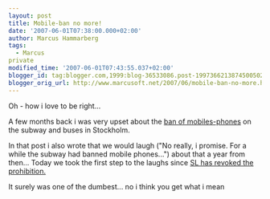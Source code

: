 ```yaml
---
layout: post
title: Mobile-ban no more!
date: '2007-06-01T07:38:00.000+02:00'
author: Marcus Hammarberg
tags:
  - Marcus
private
modified_time: '2007-06-01T07:43:55.037+02:00'
blogger_id: tag:blogger.com,1999:blog-36533086.post-1997366213874500502
blogger_orig_url: http://www.marcusoft.net/2007/06/mobile-ban-no-more.html
---
```


Oh - how i
love to be right...

A few months back i was very upset about the [ban of
mobiles-phones](http://marcushammarberg.blogspot.com/2007/01/mobilephones-forbidden-on-subway-in.html)
on the subway and buses in Stockholm.

In that post i also wrote that we would laugh ("No really, i promise.
For a while the subway had banned mobile phones...") about that a year
from then... Today we took the first step to the laughs since [SL has
revoked the
prohibition.](http://www.sl.se/Templates/Article.aspx?id=5245)

It surely was one of the dumbest... no i think you get what i mean

